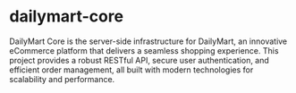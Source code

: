 # dailymart-core
DailyMart Core is the server-side infrastructure for DailyMart, an innovative eCommerce platform that delivers a seamless shopping experience. This project provides a robust RESTful API, secure user authentication, and efficient order management, all built with modern technologies for scalability and performance.
